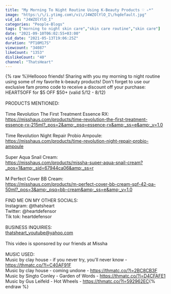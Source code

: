 ```yaml
---
title: "My Morning To Night Routine Using K-Beauty Products ♡ ✧*"
image: "https:\/\/i.ytimg.com\/vi\/J4WZOlYlO_I\/hqdefault.jpg"
vid_id: "J4WZOlYlO_I"
categories: "People-Blogs"
tags: ["morning to night skin care","skin care routine","skin care"]
date: "2021-09-10T06:02:55+03:00"
vid_date: "2021-05-13T19:06:25Z"
duration: "PT10M17S"
viewcount: "34087"
likeCount: "1353"
dislikeCount: "40"
channel: "ThatsHeart"
---
```

{% raw %}Helloooo friends! Sharing with you my morning to night routine using some of my favorite k-beauty products! Don't forget to use our exclusive fam promo code to receive a discount off your purchase: HEART5OFF for $5 OFF $50+ (valid 5/12 - 8/12)<br /><br />PRODUCTS MENTIONED:<br /><br />Time Revolution The First Treatment Essence RX: <br /><a rel="nofollow" target="blank" href="https://misshaus.com/products/time-revolution-the-first-treatment-essence-rx-215ml?_pos=2&amp;_psq=essence-rx&amp;_ss=e&amp;_v=1.0">https://misshaus.com/products/time-revolution-the-first-treatment-essence-rx-215ml?_pos=2&amp;_psq=essence-rx&amp;_ss=e&amp;_v=1.0</a><br /><br />Time Revolution Night Repair Probio Ampoule: <br /><a rel="nofollow" target="blank" href="https://misshaus.com/products/time-revolution-night-repair-probio-ampoule">https://misshaus.com/products/time-revolution-night-repair-probio-ampoule</a><br /><br />Super Aqua Snail Cream: <br /><a rel="nofollow" target="blank" href="https://misshaus.com/products/missha-super-aqua-snail-cream?_pos=1&amp;_sid=67944ca06&amp;_ss=r">https://misshaus.com/products/missha-super-aqua-snail-cream?_pos=1&amp;_sid=67944ca06&amp;_ss=r</a><br /><br />M Perfect Cover BB Cream: <br /><a rel="nofollow" target="blank" href="https://misshaus.com/products/m-perfect-cover-bb-cream-spf-42-pa-50ml?_pos=3&amp;_psq=bb-cream&amp;_ss=e&amp;_v=1.0">https://misshaus.com/products/m-perfect-cover-bb-cream-spf-42-pa-50ml?_pos=3&amp;_psq=bb-cream&amp;_ss=e&amp;_v=1.0</a><br /><br />FIND ME ON MY OTHER SOCIALS:<br />Instagram: @thatsheart<br />Twitter: @heartdefensor<br />Tik tok: heartdefensor<br /><br />BUSINESS INQUIRIES:<br />thatsheart_youtube@yahoo.com<br /><br />This video is sponsored by our friends at Missha<br /><br />MUSIC USED:<br />Music by clay house - if you never try, you'll never know - <a rel="nofollow" target="blank" href="https://thmatc.co/?l=C40AF91F">https://thmatc.co/?l=C40AF91F</a><br />Music by clay house - coming undone - <a rel="nofollow" target="blank" href="https://thmatc.co/?l=2BC8CB3F">https://thmatc.co/?l=2BC8CB3F</a><br />Music by Singto Conley - Garden of Words - <a rel="nofollow" target="blank" href="https://thmatc.co/?l=D4CFAFE1">https://thmatc.co/?l=D4CFAFE1</a><br />Music by Gus Leifeld - Hot Wheels - <a rel="nofollow" target="blank" href="https://thmatc.co/?l=592962EC">https://thmatc.co/?l=592962EC</a>{% endraw %}
